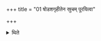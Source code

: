 +++
title = "01 षोडशगृहीतेन स्रुचम् पूरयित्वा"

+++

<details><summary>थिते</summary>

षोडशगृहीतेन स्रुचं पूरयित्वा वैश्वकर्मणानि जुहोति १
</details>
